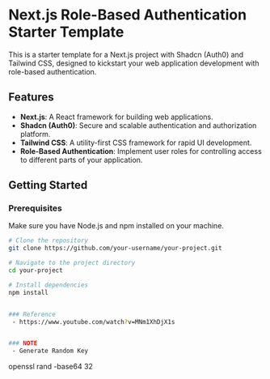 # Next.js Role-Based Authentication Starter Template

This is a starter template for a Next.js project with Shadcn (Auth0) and Tailwind CSS, designed to kickstart your web application development with role-based authentication.

## Features

- **Next.js**: A React framework for building web applications.
- **Shadcn (Auth0)**: Secure and scalable authentication and authorization platform.
- **Tailwind CSS**: A utility-first CSS framework for rapid UI development.
- **Role-Based Authentication**: Implement user roles for controlling access to different parts of your application.

## Getting Started

### Prerequisites

Make sure you have Node.js and npm installed on your machine.

```bash
# Clone the repository
git clone https://github.com/your-username/your-project.git

# Navigate to the project directory
cd your-project

# Install dependencies
npm install


### Reference
 - https://www.youtube.com/watch?v=MNm1XhDjX1s


### NOTE
 - Generate Random Key
```

openssl rand -base64 32

```

```
